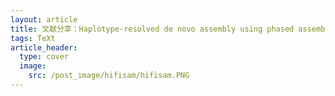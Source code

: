 ```yaml
---
layout: article
title: 文献分享：Haplotype-resolved de novo assembly using phased assembly graphs with hifiasm
tags: TeXt
article_header:
  type: cover
  image: 
    src: /post_image/hifisam/hifisam.PNG
---
```

